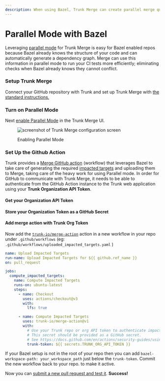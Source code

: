 ```yaml
---
description: When using Bazel, Trunk Merge can create parallel merge queues for your PRs.
---
```


# Parallel Mode with Bazel

Leveraging [parallel mode](./..#single-mode-vs.-parallel-mode) for Trunk Merge is easy for Bazel enabled repos because Bazel already knows the structure of your code and can automatically generate a dependency graph. Merge can use this information in parallel mode to run your CI tests more efficiently; eliminating checks when Bazel already knows they cannot conflict.

### Setup Trunk Merge

Connect your GitHub repository with Trunk and set up Trunk Merge with [the standard instructions.](../set-up-trunk-merge.md)

### Turn on Parallel Mode

Next [enable Parallel Mode](../parallel-mode.md) in the Trunk Merge UI.

<figure><img src="https://682515401-files.gitbook.io/~/files/v0/b/gitbook-x-prod.appspot.com/o/spaces%2F61Ep9MrYBkJa0Yq3zS1s%2Fuploads%2F1CKPbolV5UO0g7elO6fl%2Fimage.png?alt=media&token=69b2ccce-4f8b-4f26-b622-45c6ee13aae3" alt="screenshot of Trunk Merge configuration screen"><figcaption><p>Enabling Parallel Mode</p></figcaption></figure>

### Set Up the Github Action

Trunk provides a [Merge GitHub action](https://github.com/trunk-io/merge-action) (workflow) that leverages Bazel to take care of generating the required [impacted targets](impacted-targets.md) and uploading them to Merge, taking care of the heavy work for using Parallel mode. In order for GitHub to communicate with Trunk Merge, it needs to be able to authenticate from the GitHub Action instance to the Trunk web application using your **Trunk Organization API Token**.

#### Get your Organization API Token

#### Store your Organization Token as a GitHub Secret

#### Add merge action with Trunk Org Token

Now add the [`trunk-io/merge-action`](https://github.com/trunk-io/merge-action) action in a new workflow in your repo under `.github/workflows` (eg: `.github/workflows/uploaded_impacted_targets.yaml` )

```yaml
name: Upload Impacted Targets
run-name: Upload Impacted Targets for ${{ github.ref_name }}
on: pull_request

jobs:
  compute_impacted_targets:
    name: Compute Impacted Targets
    runs-on: ubuntu-latest
    steps:
      - name: Checkout
        uses: actions/checkout@v3
        with:
          lfs: true

      - name: Compute Impacted Targets
        uses: trunk-io/merge-action@v1
        with:
          # Use your Trunk repo or org API token to authenticate impacted targets uploads.
          # This secret should be provided as a GitHub secret.
          # See https://docs.github.com/en/actions/security-guides/using-secrets-in-github-actions.
          trunk-token: ${{ secrets.TRUNK_ORG_API_TOKEN }}
```

If your Bazel setup is not in the root of your repo then you can add `bazel-workspace-path: your_workspace_path` just below the `trunk-token`. Commit the new workflow back to your repo. to make it active.

Now you can [submit a new pull request and test it](../set-up-trunk-merge.md#submit-pull-requests). **Success!**
